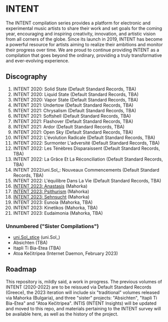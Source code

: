 # INTENT

The INTENT compilation series provides a platform for electronic and experimental music artists to share their work and set goals for the coming year, encouraging and inspiring creativity, innovation, and artistic vision from all corners of the globe. Since its launch in 2019, INTENT has become a powerful resource for artists aiming to realize their ambitions and monitor their progress over time. We are proud to continue providing INTENT as a compilation that goes beyond the ordinary, providing a truly transformative and ever-evolving experience.

## Discography

01. INTENT 2020: Solid State (Default Standard Records, TBA)
02. INTENT 2020: Liquid State (Default Standard Records, TBA)
03. INTENT 2020: Vapor State (Default Standard Records, TBA)
04. INTENT 2021: Undertow (Default Standard Records, TBA)
05. INTENT 2021: Chrysalism (Default Standard Records, TBA)
06. INTENT 2021: Softshell (Default Standard Records, TBA)
07. INTENT 2021: Flashover (Default Standard Records, TBA)
08. INTENT 2021: Ardor (Default Standard Records, TBA)
09. INTENT 2021: Open Sky (Default Standard Records, TBA)
10. INTENT 2022: L'évolution Radicale (Default Standard Records, TBA)
11. INTENT 2022: Surmonter L'adversité (Default Standard Records, TBA)
12. INTENT 2022: Les Ténèbres Disparaissent (Default Standard Records, TBA)
13. INTENT 2022: La Grâce Et La Réconciliation (Default Standard Records, TBA)
14. INTENT 2022/uni.Sol_: Nouveaux Commencements (Default Standard Records, TBA)
15. INTENT 2022: L'équilibre Dans La Vie (Default Standard Records, TBA)
16. [INTENT 2023: Anastasis](https://mahorka.org/release/333) (Mahorka)
17. [INTENT 2023: Psithurism](https://mahorka.org/release/334) (Mahorka)
18. [INTENT 2023: Sehnsucht](https://mahorka.org/release/335) (Mahorka)
19. INTENT 2023: Eunoia (Mahorka, TBA)
20. INTENT 2023: Kinetikos (Mahorka, TBA)
21. INTENT 2023: Eudaimonia (Mahorka, TBA)

### Unnumbered ("Sister Compilations")

- [uni.Sol_stice](https://unisol.bandcamp.com/album/uni-sol-stice) (uni.Sol_)
- Absichten (TBA)
- Itapli Ti Bia-Etea (TBA)
- Atoa Kečitripea (Internet Daemon, February 2023)

## Roadmap

This repository is, mildly said, a work in progress. The previous volumes of INTENT (2020-2022) are to be reissued via Default Standard Records (Greece), the 2023 iteration will include six "traditional" volumes released via Mahorka (Bulgaria), and three "sister" projects: "Absichten", "Itapli Ti Bia-Etea" and "Atoa Kečitripea". INTIS (INTENT Insights) will be updated and moved to this repo, and materials pertaining to the INTENT survey will be available here, as well as the history of the project. 

